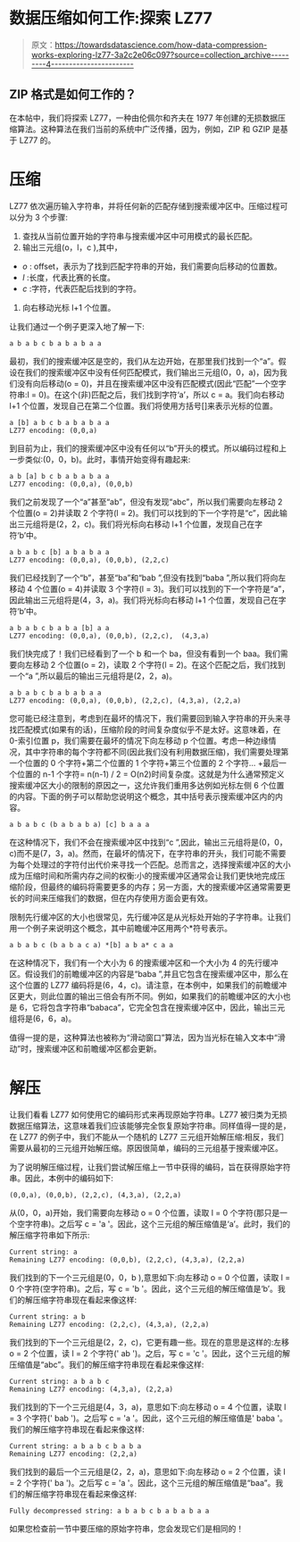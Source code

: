 # 数据压缩如何工作:探索 LZ77

> 原文：<https://towardsdatascience.com/how-data-compression-works-exploring-lz77-3a2c2e06c097?source=collection_archive---------4----------------------->

## ZIP 格式是如何工作的？

在本帖中，我们将探索 LZ77，一种由伦佩尔和齐夫在 1977 年创建的无损数据压缩算法。这种算法在我们当前的系统中广泛传播，因为，例如，ZIP 和 GZIP 是基于 LZ77 的。

# 压缩

LZ77 依次遍历输入字符串，并将任何新的匹配存储到搜索缓冲区中。压缩过程可以分为 3 个步骤:

1.  查找从当前位置开始的字符串与搜索缓冲区中可用模式的最长匹配。
2.  输出三元组(o，l，c ),其中，

*   *o* : offset，表示为了找到匹配字符串的开始，我们需要向后移动的位置数。
*   *l* :长度，代表比赛的长度。
*   *c* :字符，代表匹配后找到的字符。

1.  向右移动光标 l+1 个位置。

让我们通过一个例子更深入地了解一下:

```
a b a b c b a b a b a a
```

最初，我们的搜索缓冲区是空的，我们从左边开始，在那里我们找到一个“a”。假设在我们的搜索缓冲区中没有任何匹配模式，我们输出三元组(0，0，a)，因为我们没有向后移动(o = 0)，并且在搜索缓冲区中没有匹配模式(因此“匹配”一个空字符串:l = 0)。在这个(非)匹配之后，我们找到字符‘a’，所以 c = a。我们向右移动 l+1 个位置，发现自己在第二个位置。我们将使用方括号[]来表示光标的位置。

```
a [b] a b c b a b a b a a
LZ77 encoding: (0,0,a)
```

到目前为止，我们的搜索缓冲区中没有任何以“b”开头的模式。所以编码过程和上一步类似:(0，0，b)。此时，事情开始变得有趣起来:

```
a b [a] b c b a b a b a a
LZ77 encoding: (0,0,a), (0,0,b)
```

我们之前发现了一个“a”甚至“ab”，但没有发现“abc”，所以我们需要向左移动 2 个位置(o = 2)并读取 2 个字符(l = 2)。我们可以找到的下一个字符是“c”，因此输出三元组将是(2，2，c)。我们将光标向右移动 l+1 个位置，发现自己在字符‘b’中。

```
a b a b c [b] a b a b a a
LZ77 encoding: (0,0,a), (0,0,b), (2,2,c)
```

我们已经找到了一个“b”，甚至“ba”和“bab ”,但没有找到“baba ”,所以我们将向左移动 4 个位置(o = 4)并读取 3 个字符(l = 3)。我们可以找到的下一个字符是“a”，因此输出三元组将是(4，3，a)。我们将光标向右移动 l+1 个位置，发现自己在字符‘b’中。

```
a b a b c b a b a [b] a a
LZ77 encoding: (0,0,a), (0,0,b), (2,2,c),  (4,3,a)
```

我们快完成了！我们已经看到了一个 b 和一个 ba，但没有看到一个 baa。我们需要向左移动 2 个位置(o = 2)，读取 2 个字符(l = 2)。在这个匹配之后，我们找到一个“a ”,所以最后的输出三元组将是(2，2，a)。

```
a b a b c b a b a b a a
LZ77 encoding: (0,0,a), (0,0,b), (2,2,c), (4,3,a), (2,2,a)
```

您可能已经注意到，考虑到在最坏的情况下，我们需要回到输入字符串的开头来寻找匹配模式(如果有的话)，压缩阶段的时间复杂度似乎不是太好。这意味着，在 0-索引位置 p，我们需要在最坏的情况下向左移动 p 个位置。考虑一种边缘情况，其中字符串的每个字符都不同(因此我们没有利用数据压缩)，我们需要处理第一个位置的 0 个字符+第二个位置的 1 个字符+第三个位置的 2 个字符… +最后一个位置的 n-1 个字符= n(n-1) / 2 = O(n2)时间复杂度。这就是为什么通常预定义搜索缓冲区大小的限制的原因之一，这允许我们重用多达例如光标左侧 6 个位置的内容。下面的例子可以帮助您说明这个概念，其中括号表示搜索缓冲区内的内容。

```
a b a b c (b a b a b a) [c] b a a a
```

在这种情况下，我们不会在搜索缓冲区中找到“c ”,因此，输出三元组将是(0，0，c)而不是(7，3，a)。然而，在最坏的情况下，在字符串的开头，我们可能不需要为每个处理过的字符付出代价来寻找一个匹配。总而言之，选择搜索缓冲区的大小成为压缩时间和所需内存之间的权衡:小的搜索缓冲区通常会让我们更快地完成压缩阶段，但最终的编码将需要更多的内存；另一方面，大的搜索缓冲区通常需要更长的时间来压缩我们的数据，但在内存使用方面会更有效。

限制先行缓冲区的大小也很常见，先行缓冲区是从光标处开始的子字符串。让我们用一个例子来说明这个概念，其中前瞻缓冲区用两个*符号表示。

```
a b a b c (b a b a c a) *[b] a b a* c a a
```

在这种情况下，我们有一个大小为 6 的搜索缓冲区和一个大小为 4 的先行缓冲区。假设我们的前瞻缓冲区的内容是“baba ”,并且它包含在搜索缓冲区中，那么在这个位置的 LZ77 编码将是(6，4，c)。请注意，在本例中，如果我们的前瞻缓冲区更大，则此位置的输出三倍会有所不同。例如，如果我们的前瞻缓冲区的大小也是 6，它将包含字符串“babaca”，它完全包含在搜索缓冲区中，因此，输出三元组将是(6，6，a)。

值得一提的是，这种算法也被称为“滑动窗口”算法，因为当光标在输入文本中“滑动”时，搜索缓冲区和前瞻缓冲区都会更新。

# 解压

让我们看看 LZ77 如何使用它的编码形式来再现原始字符串。LZ77 被归类为无损数据压缩算法，这意味着我们应该能够完全恢复原始字符串。同样值得一提的是，在 LZ77 的例子中，我们不能从一个随机的 LZ77 三元组开始解压缩:相反，我们需要从最初的三元组开始解压缩。原因很简单，编码的三元组基于搜索缓冲区。

为了说明解压缩过程，让我们尝试解压缩上一节中获得的编码，旨在获得原始字符串。因此，本例中的编码如下:

```
(0,0,a), (0,0,b), (2,2,c), (4,3,a), (2,2,a)
```

从(0，0，a)开始，我们需要向左移动 o = 0 个位置，读取 l = 0 个字符(那只是一个空字符串)。之后写 c = 'a '。因此，这个三元组的解压缩值是‘a’。此时，我们的解压缩字符串如下所示:

```
Current string: a
Remaining LZ77 encoding: (0,0,b), (2,2,c), (4,3,a), (2,2,a)
```

我们找到的下一个三元组是(0，0，b ),意思如下:向左移动 o = 0 个位置，读取 l = 0 个字符(空字符串)。之后，写 c = 'b '。因此，这个三元组的解压缩值是‘b’。我们的解压缩字符串现在看起来像这样:

```
Current string: a b
Remaining LZ77 encoding: (2,2,c), (4,3,a), (2,2,a)
```

我们找到的下一个三元组是(2，2，c)，它更有趣一些。现在的意思是这样的:左移 o = 2 个位置，读 l = 2 个字符(' ab ')。之后，写 c = 'c '。因此，这个三元组的解压缩值是“abc”。我们的解压缩字符串现在看起来像这样:

```
Current string: a b a b c
Remaining LZ77 encoding: (4,3,a), (2,2,a)
```

我们找到的下一个三元组是(4，3，a)，意思如下:向左移动 o = 4 个位置，读取 l = 3 个字符(' bab ')。之后写 c = 'a '。因此，这个三元组的解压缩值是' baba '。我们的解压缩字符串现在看起来像这样:

```
Current string: a b a b c b a b a
Remaining LZ77 encoding: (2,2,a)
```

我们找到的最后一个三元组是(2，2，a)，意思如下:向左移动 o = 2 个位置，读 l = 2 个字符(' ba ')。之后写 c = 'a '。因此，这个三元组的解压缩值是“baa”。我们的解压缩字符串现在看起来像这样:

```
Fully decompressed string: a b a b c b a b a b a a
```

如果您检查前一节中要压缩的原始字符串，您会发现它们是相同的！